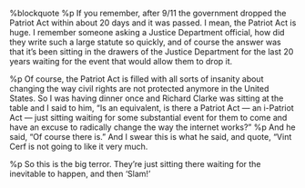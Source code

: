 %blockquote
  %p
    If you remember, after 9/11 the government dropped the Patriot Act within about 20 days and it was passed. I mean, the Patriot Act is huge. I remember someone asking a Justice Department official, how did they write such a large statute so quickly, and of course the answer was that it’s been sitting in the drawers of the Justice Department for the last 20 years waiting for the event that would allow them to drop it.

  %p
    Of course, the Patriot Act is filled with all sorts of insanity about changing the way civil rights are not protected anymore in the United States. So I was having dinner once and Richard Clarke was sitting at the table and I said to him, “Is an equivalent, is there a Patriot Act — an i-Patriot Act — just sitting waiting for some substantial event for them to come and have an excuse to radically change the way the internet works?”
  %p
    And he said, “Of course there is.” And I swear this is what he said, and quote, “Vint Cerf is not going to like it very much.

  %p
    So this is the big terror. They’re just sitting there waiting for the inevitable to happen, and then ‘Slam!’

